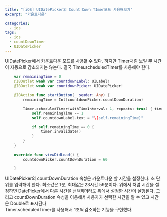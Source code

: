```yaml
---
title: "[iOS] UIDatePicker의 Count Down TImer모드 사용해보기"
excerpt: "카운트다운"

categories:
  - ios
tags:
  - ios
  - countDownTimer
  - UIDatePicker
---
```


UIDatePicker에서 카운트다운 모드를 사용할 수 있다. 하지만 Timer처럼 보일 뿐 시간이 자동으로 감소되지는 않는다. 결국 Timer.scheduledTimer를 사용해야 한다.
```swift
    var remainingTime = 0
    @IBOutlet weak var countdownLabel: UILabel!
    @IBOutlet weak var countdownPicker: UIDatePicker!
    
    @IBAction func startButton(_ sender: Any) {
        remainingTime = Int(countdownPicker.countDownDuration)
        
        Timer.scheduledTimer(withTimeInterval: 1, repeats: true) { timer in
            self.remainingTime -= 1
            self.countdownLabel.text = "\(self.remainingTime)"

            if self.remainingTime == 0 {
                timer.invalidate()
            }
        }
    }
    
    override func viewDidLoad() {
        countdownPicker.countDownDuration = 60
        
    }
```

UIDatePicker의 countDownDuration 속성은 카운트다운 할 시간을 설정한다. 초 단위를 입력해야 한다. 최소값은 1분, 최대값은 23시간 59분이다. 위에서 처럼 시간을 설정하면 DatePicker에서 다른 시간을 선택하더라도 위에서 설정한 시간이 실행된다.
그리고 countDownDuration 속성을 이용해서 사용자가 선택한 시간을 알 수 있고 시간은 Double로 표시된다
<br>
Timer.scheduledTimer를 사용해서 1초씩 감소하는 기능을 구현했다.

